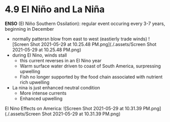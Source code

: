 # 4.9 El Niño and La Niña
**ENSO** (El Niño Southern Ossilation): regular event occuring every 3-7 years, beginning in December

- normally pattersn blow from east to west (eastierly trade winds)
	![Screen Shot 2021-05-29 at 10.25.48 PM.png](./.assets/Screen Shot 2021-05-29 at 10.25.48 PM.png)
- during El Nino, winds stall 
	- this current reverses in an El Nino year
	- Warm surface water driven to coast of South America, surpressing upwelling
	- Fish no longer supported by the food chain associated with nutrient rich upwelling
- La nina is just enhanced neutral condition
	- More intense currents
	- Enhanced upwelling

El Nino Effects on America:
![Screen Shot 2021-05-29 at 10.31.39 PM.png](./.assets/Screen Shot 2021-05-29 at 10.31.39 PM.png)

